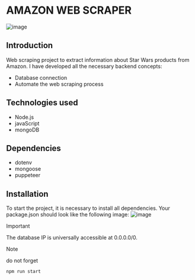 

# AMAZON WEB SCRAPER
![image](https://github.com/Quinteroo/amazon-webScraper/assets/146204443/730b533f-799c-4d87-9a13-a99c5b25408e)

## Introduction
Web scraping project to extract information about Star Wars products from Amazon. I have developed all the necessary backend concepts:
- Database connection
- Automate the web scraping process


## Technologies used
- Node.js
- javaScript
- mongoDB

## Dependencies
- dotenv
- mongoose
- puppeteer
  

## Installation
To start the project, it is necessary to install all dependencies. Your package.json should look like the following image:
![image](https://github.com/Quinteroo/amazon-webScraper/assets/146204443/da4e5916-6847-4307-9c7e-dd2e3a4c0da7)




>[!IMPORTANT]
> The database IP is universally accessible at 0.0.0.0/0.

>[!NOTE]
> do not forget
>```js
>npm run start
>```
